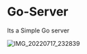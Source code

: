 # Go-Server
Its a Simple Go server

![IMG_20220717_232839](https://user-images.githubusercontent.com/65070277/179419564-d00407a3-7473-4e48-b5af-02a3ff1228e9.jpg)

